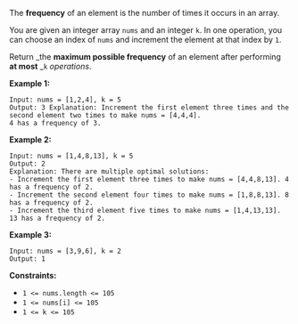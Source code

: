 The **frequency** of an element is the number of times it occurs in an array.

You are given an integer array `nums` and an integer `k`. In one operation,
you can choose an index of `nums` and increment the element at that index by
`1`.

Return _the **maximum possible frequency** of an element after performing **at
most** _`k` _operations_.



**Example 1:**

    
    
    Input: nums = [1,2,4], k = 5
    Output: 3 Explanation: Increment the first element three times and the second element two times to make nums = [4,4,4].
    4 has a frequency of 3.

**Example 2:**

    
    
    Input: nums = [1,4,8,13], k = 5
    Output: 2
    Explanation: There are multiple optimal solutions:
    - Increment the first element three times to make nums = [4,4,8,13]. 4 has a frequency of 2.
    - Increment the second element four times to make nums = [1,8,8,13]. 8 has a frequency of 2.
    - Increment the third element five times to make nums = [1,4,13,13]. 13 has a frequency of 2.
    

**Example 3:**

    
    
    Input: nums = [3,9,6], k = 2
    Output: 1
    



**Constraints:**

  * `1 <= nums.length <= 105`
  * `1 <= nums[i] <= 105`
  * `1 <= k <= 105`


